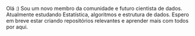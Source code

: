 Olá :)
Sou um novo membro da comunidade  e futuro cientista de dados.
Atualmente estudando Estatística,  algoritmos e estrutura de dados.
Espero em breve estar criando  repositórios relevantes  e aprender  mais com  todos por aqui.
